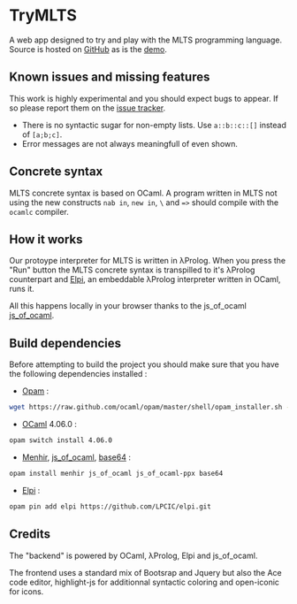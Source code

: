 # TryMLTS
A web app designed to try and play with the MLTS programming language.
Source is hosted on [GitHub](https://github.com/voodoos/mlts) as is the [demo](http://voodoos.github.io/mlts/).

## Known issues and missing features
This work is highly experimental and you should expect bugs to appear. If so please report them on the [issue tracker](https://github.com/voodoos/mlts/issues).

- There is no syntactic sugar for non-empty lists. Use `a::b::c::[]` instead of `[a;b;c]`.
- Error messages are not always meaningfull of even shown.


## Concrete syntax
MLTS concrete syntax is based on OCaml. A program written in MLTS not using the new constructs `nab in`, `new in`, `\` and `=>` should compile with the `ocamlc` compiler.

## How it works
Our protoype interpreter for MLTS is written in λProlog. When you press the "Run" button the MLTS concrete syntax is transpilled to it's λProlog counterpart and [Elpi](https://github.com/LPCIC/elpi), an embeddable λProlog interpreter written in OCaml, runs it.

All this happens locally in your browser thanks to the js_of_ocaml [js_of_ocaml](https://github.com/ocsigen/js_of_ocaml).

## Build dependencies
Before attempting to build the project you should make sure that you have the following dependencies installed :

- [Opam](https://opam.ocaml.org/doc/Install.html) : 
```bash
wget https://raw.github.com/ocaml/opam/master/shell/opam_installer.sh -O - | sh -s /usr/local/bin
```
- [OCaml](https://caml.inria.fr/) 4.06.0 :
```bash
opam switch install 4.06.0
```
- [Menhir](http://gallium.inria.fr/~fpottier/menhir/), [js_of_ocaml](https://github.com/ocsigen/js_of_ocaml), [base64](https://github.com/mirage/ocaml-base64) :
```bash
opam install menhir js_of_ocaml js_of_ocaml-ppx base64
```
- [Elpi](https://github.com/LPCIC/elpi) :
```bash
opam pin add elpi https://github.com/LPCIC/elpi.git
```

## Credits
The "backend" is powered by OCaml, λProlog, Elpi and js_of_ocaml.

The frontend uses a standard mix of Bootsrap and Jquery but also the Ace code editor, highlight-js for additionnal syntactic coloring and open-iconic for icons.

